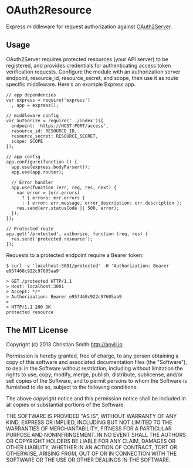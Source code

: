 # OAuth2Resource

Express middleware for request authorization against [OAuth2Server](https://github.com/christiansmith/OAuth2Server).

## Usage

OAuth2Server requires protected resources (your API server) to be registered, and provides credentials for authenticating access token verification requests. Configure the module with an authorization server endpoint, resource_id, resource_secret, and scope, then use it as route specific middleware. Here's an example Express app.

    // app dependencies
    var express = require('express')
      , app = express();

    // middleware config
    var authorize = require('../index')({
      endpoint: 'https://HOST:PORT/access', 
      resource_id: RESOURCE_ID, 
      resource_secret: RESOURCE_SECRET,
      scope: SCOPE
    });

    // app config
    app.configure(function () {
      app.use(express.bodyParser());
      app.use(app.router);

      // Error handler
      app.use(function (err, req, res, next) {
        var error = (err.errors)
          ? { errors: err.errors }
          : { error: err.message, error_description: err.description };
        res.send(err.statusCode || 500, error);
      });
    });

    // Protected route
    app.get('/protected', authorize, function (req, res) {
      res.send('protected resource');
    });


Requests to a protected endpoint require a Bearer token:


    $ curl -v 'localhost:3001/protected' -H 'Authorization: Bearer e957468c922c97605aa9'

    > GET /protected HTTP/1.1
    > Host: localhost:3001
    > Accept: */*
    > Authorization: Bearer e957468c922c97605aa9
    >
    < HTTP/1.1 200 OK
    protected resource



## The MIT License

Copyright (c) 2013 Christian Smith http://anvil.io

Permission is hereby granted, free of charge, to any person obtaining a copy
of this software and associated documentation files (the "Software"), to deal
in the Software without restriction, including without limitation the rights
to use, copy, modify, merge, publish, distribute, sublicense, and/or sell
copies of the Software, and to permit persons to whom the Software is
furnished to do so, subject to the following conditions:

The above copyright notice and this permission notice shall be included in
all copies or substantial portions of the Software.

THE SOFTWARE IS PROVIDED "AS IS", WITHOUT WARRANTY OF ANY KIND, EXPRESS OR
IMPLIED, INCLUDING BUT NOT LIMITED TO THE WARRANTIES OF MERCHANTABILITY,
FITNESS FOR A PARTICULAR PURPOSE AND NONINFRINGEMENT. IN NO EVENT SHALL THE
AUTHORS OR COPYRIGHT HOLDERS BE LIABLE FOR ANY CLAIM, DAMAGES OR OTHER
LIABILITY, WHETHER IN AN ACTION OF CONTRACT, TORT OR OTHERWISE, ARISING FROM,
OUT OF OR IN CONNECTION WITH THE SOFTWARE OR THE USE OR OTHER DEALINGS IN
THE SOFTWARE.
